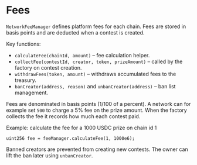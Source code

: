 # Fees

`NetworkFeeManager` defines platform fees for each chain. Fees are stored in basis points and are deducted when a contest is created.

Key functions:

- `calculateFee(chainId, amount)` – fee calculation helper.
- `collectFee(contestId, creator, token, prizeAmount)` – called by the factory on contest creation.
- `withdrawFees(token, amount)` – withdraws accumulated fees to the treasury.
- `banCreator(address, reason)` and `unbanCreator(address)` – ban list management.

Fees are denominated in basis points (1/100 of a percent). A network can for example set `500` to charge a 5% fee on the prize amount. When the factory collects the fee it records how much each contest paid.

Example: calculate the fee for a 1000 USDC prize on chain id 1
```solidity
uint256 fee = feeManager.calculateFee(1, 1000e6);
```

Banned creators are prevented from creating new contests. The owner can lift the ban later using `unbanCreator`.

